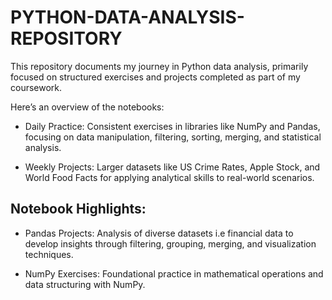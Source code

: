 # PYTHON-DATA-ANALYSIS-REPOSITORY

This repository documents my journey in Python data analysis, primarily focused on structured exercises and projects completed as part of my coursework. 

Here’s an overview of the notebooks:

  - Daily Practice: Consistent exercises in libraries like NumPy and Pandas, focusing on data manipulation, filtering, sorting, merging, and statistical analysis.

  - Weekly Projects: Larger datasets like US Crime Rates, Apple Stock, and World Food Facts for applying analytical skills to real-world scenarios.

    
## Notebook Highlights:

  - Pandas Projects: Analysis of diverse datasets i.e financial data to develop insights through filtering, grouping, merging, and visualization techniques.
    
  - NumPy Exercises: Foundational practice in mathematical operations and data structuring with NumPy.
